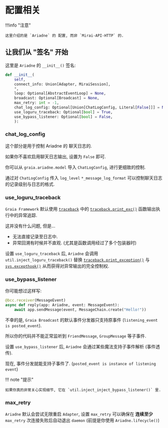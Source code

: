 # 配置相关

!!!info "注意"

    这里介绍的是 `Ariadne` 的 配置, 而非 `Mirai-API-HTTP` 的.

## 让我们从 "签名" 开始

这里是 `Ariadne` 的 `__init__()` 签名:

```python hl_lines="8-10"
def __init__(
    self,
    connect_info: Union[Adapter, MiraiSession],
    *,
    loop: Optional[AbstractEventLoop] = None,
    broadcast: Optional[Broadcast] = None,
    max_retry: int = -1,
    chat_log_config: Optional[Union[ChatLogConfig, Literal[False]]] = None,
    use_loguru_traceback: Optional[bool] = True,
    use_bypass_listener: Optional[bool] = False,
    ):
```

### chat_log_config

这个部分是用于控制 Ariadne 的 聊天日志的.

如果你不喜欢启用聊天日志输出, 设置为 `False` 即可.

你可以从 `graia.ariadne.model` 导入 `ChatLogConfig`, 进行更细致的控制.

通过对 `ChatLogConfig` 传入 `log_level` `*_message_log_format` 可以控制聊天日志的记录级别与日志的格式.

### use_loguru_traceback

`Graia Framework` 默认使用 [`traceback`](https://docs.python.org/zh-cn/3/library/traceback.html) 中的
[`traceback.print_exc()`](https://docs.python.org/zh-cn/3/library/traceback.html#traceback.print_exc) 函数输出执行中的异常追踪.

这并没有什么问题, 但是...

- 无法直接记录至日志中.
- 异常回溯有时候并不直观. (尤其是函数调用经过了多个包装器时)

设置 `use_loguru_traceback` 后, `Ariadne` 会调用 `util.inject_loguru_traceback()` 替换
[`traceback.print_exception()`](https://docs.python.org/zh-cn/3/library/traceback.html#traceback.print_exception) 与
[`sys.excepthook()`](https://docs.python.org/zh-cn/3/library/sys.html#sys.excepthook) 从而获得对异常输出的完全控制权.

### use_bypass_listener

你可能想过这样写:

```python
@bcc.receiver(MessageEvent)
async def reply(app: Ariadne, event: MessageEvent):
    await app.sendMessage(event, MessageChain.create("Hello!"))
```

不幸的是, `Graia Broadcast` 的默认事件分发器只支持原事件 (`listening_event is posted_event`).

所以你的代码并不能正常监听到 `FriendMessage`, `GroupMessage` 等子事件.

设置 `use_bypass_listener` 后, `Ariadne` 会通过某些魔法支持子事件解析 (事件透传).

现在, 事件分发就能支持子事件了. (`posted_event is instance of listening event`)

!!! note "提示"

    如果你真的非常关心实现细节, 它在 `util.inject_inject_bypass_listener()` 里.

### max_retry

`Ariadne` 默认会尝试无限重启 `Adapter`,
设置 `max_retry` 可以确保在 **连续至少** `max_retry` 次连接失败后自动退出 `daemon` (前提是你使用 `Ariadne.lifecycle()`)
